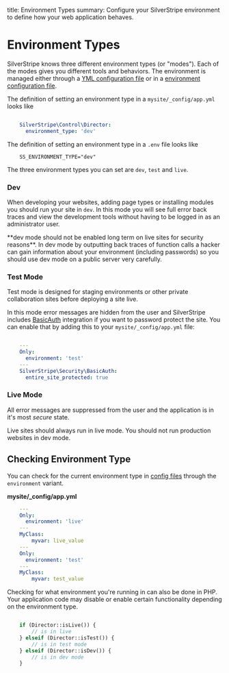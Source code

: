 title: Environment Types
summary: Configure your SilverStripe environment to define how your web application behaves.

# Environment Types

SilverStripe knows three different environment types (or "modes"). Each of the modes gives you different tools
and behaviors. The environment is managed either through a [YML configuration file](../configuration) or in a 
[environment configuration file](../../getting_started/environment_management).

The definition of setting an environment type in a `mysite/_config/app.yml` looks like


```yml

	SilverStripe\Control\Director:
	  environment_type: 'dev'
```

The definition of setting an environment type in a `.env` file looks like
```
	SS_ENVIRONMENT_TYPE="dev"
```
The three environment types you can set are `dev`, `test` and `live`.

### Dev

When developing your websites, adding page types or installing modules you should run your site in `dev`. In this mode
you will see full error back traces and view the development tools without having to be logged in as an administrator 
user.

<div class="alert" markdown="1">
**dev mode should not be enabled long term on live sites for security reasons**. In dev mode by outputting back traces 
of function calls a hacker can gain information about your environment (including passwords) so you should use dev mode 
on a public server very carefully.
</div>

### Test Mode

Test mode is designed for staging environments or other private collaboration sites before deploying a site live.

In this mode error messages are hidden from the user and SilverStripe includes [BasicAuth](api:SilverStripe\Security\BasicAuth) integration if you 
want to password protect the site. You can enable that by adding this to your `mysite/_config/app.yml` file:


```yml

	---
	Only:
	  environment: 'test'
	---
	SilverStripe\Security\BasicAuth:
	  entire_site_protected: true
```

### Live Mode

All error messages are suppressed from the user and the application is in it's most *secure* state.

<div class="alert">
Live sites should always run in live mode. You should not run production websites in dev mode.
</div>


## Checking Environment Type

You can check for the current environment type in [config files](../configuration) through the `environment` variant.

**mysite/_config/app.yml**
```yml
	---
	Only:
	  environment: 'live'
	---
	MyClass:
		myvar: live_value
	---
	Only:
	  environment: 'test'
	---
	MyClass:
		myvar: test_value
```
Checking for what environment you're running in can also be done in PHP. Your application code may disable or enable 
certain functionality depending on the environment type.
```php

	if (Director::isLive()) {
		// is in live
	} elseif (Director::isTest()) {
		// is in test mode
	} elseif (Director::isDev()) {
		// is in dev mode
	}
```


